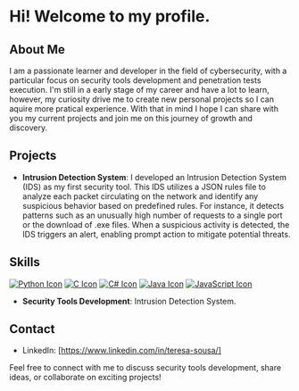 # Hi! Welcome to my profile.

## About Me

I am a passionate learner and developer in the field of cybersecurity, with a particular focus on security tools development and penetration tests execution. I'm still in a early stage of my career and have a lot to learn, however, my curiosity drive me to create new personal projects so I can aquire more pratical experience. With that in mind I hope I can share with you my current projects and join me on this journey of growth and discovery.

## Projects

- **Intrusion Detection System**: I developed an Intrusion Detection System (IDS) as my first security tool. This IDS utilizes a JSON rules file to analyze each packet circulating on the network and identify any suspicious behavior based on predefined rules. For instance, it detects patterns such as an unusually high number of requests to a single port or the download of .exe files. When a suspicious activity is detected, the IDS triggers an alert, enabling prompt action to mitigate potential threats.

## Skills

[![Python Icon](https://skillicons.dev/icons?i=python)](https://www.python.org/)
[![C Icon](https://skillicons.dev/icons?i=c)](https://en.wikipedia.org/wiki/C_(programming_language))
[![C# Icon](https://skillicons.dev/icons?i=cs)](https://docs.microsoft.com/en-us/dotnet/csharp/)
[![Java Icon](https://skillicons.dev/icons?i=java)](https://www.java.com/)
[![JavaScript Icon](https://skillicons.dev/icons?i=js)](https://developer.mozilla.org/en-US/docs/Web/JavaScript)
- **Security Tools Development**: Intrusion Detection System.

## Contact

- LinkedIn: [https://www.linkedin.com/in/teresa-sousa/]

Feel free to connect with me to discuss security tools development, share ideas, or collaborate on exciting projects!


